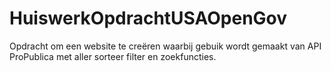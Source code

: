 # HuiswerkOpdrachtUSAOpenGov
Opdracht om een website te creëren waarbij gebuik wordt gemaakt van API ProPublica met aller sorteer filter en zoekfuncties.
